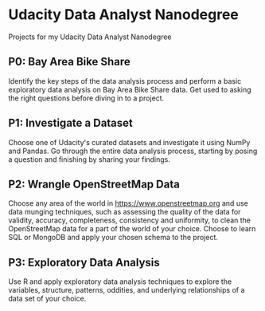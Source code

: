 # Udacity Data Analyst Nanodegree
Projects for my Udacity Data Analyst Nanodegree

## P0: Bay Area Bike Share 

Identify the key steps of the data analysis process and perform a basic exploratory data analysis on Bay Area Bike
Share data. Get used to asking the right questions before diving in to a project.

## P1: Investigate a Dataset

Choose one of Udacity's curated datasets and investigate it using NumPy and Pandas. Go through the entire data analysis
process, starting by posing a question and finishing by sharing your findings.

## P2: Wrangle OpenStreetMap Data

Choose any area of the world in https://www.openstreetmap.org and use data munging techniques, such as assessing the quality 
of the data for validity, accuracy, completeness, consistency and uniformity, to clean the OpenStreetMap data for a part of 
the world of your choice. Choose to learn SQL or MongoDB and apply your chosen schema to the project.

## P3: Exploratory Data Analysis

Use R and apply exploratory data analysis techniques to explore the variables, structure, patterns, oddities, and underlying
relationships of a data set of your choice.

